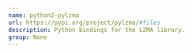 ```yaml
---
name: python2-pylzma
url: https://pypi.org/project/pylzma/#files
description: Python bindings for the LZMA library.
group: None
---
```

